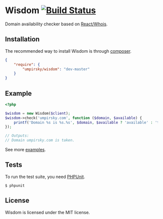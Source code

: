Wisdom [![Build Status](https://secure.travis-ci.org/umpirsky/wisdom.png)](http://travis-ci.org/umpirsky/wisdom)
======

Domain availability checker based on [React/Whois](https://github.com/react-php/whois).

## Installation

The recommended way to install Wisdom is through
[composer](http://getcomposer.org).

```json
{
    "require": {
        "umpirsky/wisdom": "dev-master"
    }
}
```

## Example

```php
<?php

$wisdom = new Wisdom($client);
$wisdom->check('umpirsky.com', function ($domain, $available) {
    printf('Domain %s is %s.%s', $domain, $available ? 'available' : 'taken', PHP_EOL);
});

// Outputs:
// Domain umpirsky.com is taken.
```

See more [examples](https://github.com/umpirsky/wisdom/tree/master/examples).

## Tests

To run the test suite, you need [PHPUnit](https://github.com/sebastianbergmann/phpunit).

    $ phpunit

## License

Wisdom is licensed under the MIT license.
